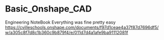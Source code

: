 # Basic_Onshape_CAD
Engineering NoteBook
Everything was fine pretty easy
https://cvilleschools.onshape.com/documents/f97d1ceae4a37f87d7696df5/w/a305c8f7d8c1b360c9b879f4/e/011d7d4a1afe9ba91112081f
